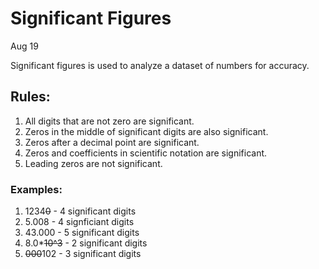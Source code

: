 # Significant Figures
Aug 19

Significant figures is used to analyze a dataset of numbers for accuracy.

## Rules:
1. All digits that are not zero are significant.
2. Zeros in the middle of significant digits are also significant.
3. Zeros after a decimal point are significant.
4. Zeros and coefficients in scientific notation are significant.
5. Leading zeros are not significant.

### Examples:
1. 1234~~0~~ - 4 significant digits
2. 5.008 - 4 signficiant digits
3. 43.000 - 5 significant digits
4. 8.0*~~10^3~~ - 2 significant digits
5. ~~000~~102 -  3 significant digits

<!--stackedit_data:
eyJoaXN0b3J5IjpbLTQ0NTYxNjAwMiwxNTg4MTgzODkwLDIxMD
Y1NTQxNjRdfQ==
-->